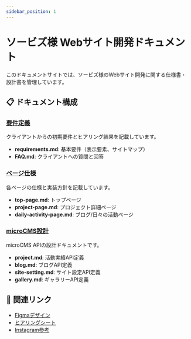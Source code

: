 ```yaml
---
sidebar_position: 1
---
```


# ソービズ様 Webサイト開発ドキュメント

このドキュメントサイトでは、ソービズ様のWebサイト開発に関する仕様書・設計書を管理しています。

## 📋 ドキュメント構成

### [要件定義](./requirements/requirements.md)
クライアントからの初期要件とヒアリング結果を記載しています。

- **requirements.md**: 基本要件（表示要素、サイトマップ）
- **FAQ.md**: クライアントへの質問と回答

### [ページ仕様](./pages/top-page.md)
各ページの仕様と実装方針を記載しています。

- **top-page.md**: トップページ
- **project-page.md**: プロジェクト詳細ページ
- **daily-activity-page.md**: ブログ/日々の活動ページ

### [microCMS設計](./microCMS/project.md)
microCMS APIの設計ドキュメントです。

- **project.md**: 活動実績API定義
- **blog.md**: ブログAPI定義
- **site-setting.md**: サイト設定API定義
- **gallery.md**: ギャラリーAPI定義

## 🔗 関連リンク

- [Figmaデザイン](https://www.figma.com/design/SueA7I2vCsatvIf0s7BgB7/%E7%84%A1%E9%A1%8C?node-id=1-2&m=dev)
- [ヒアリングシート](https://docs.google.com/spreadsheets/d/1kes_jsUjmCYzL3CurdJzY3uCJvnFgUDqtTZzpUGx7A8/edit?usp=sharing)
- [Instagram参考](https://www.instagram.com/wavoc_social_business_/?hl=ja)
